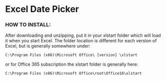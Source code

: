# Excel Date Picker
### HOW TO INSTALL:
After downloading and unzipping, put it in your xlstart folder which will load it when you start Excel. The folder location is different for each version of Excel, but is generally somewhere under:

```C:\Program Files (x86)\Microsoft Office\ [version] \xlstart```

or for Office 365 subscription the xlstart folder is generally here:

```C:\Program Files (x86)\Microsoft Office\root\Office16\xlstart```
